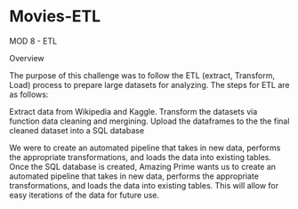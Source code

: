 # Movies-ETL
MOD 8 - ETL

Overview

The purpose of this challenge was to follow the ETL (extract, Transform, Load)  process to prepare large datasets for analyzing.
The steps for ETL are as follows:

Extract data from Wikipedia and Kaggle.
Transform the datasets via function data cleaning and mergining.
Upload the dataframes to the the final cleaned dataset into a SQL database

We were to create an automated pipeline that takes in new data, performs the appropriate transformations, and loads the data into existing tables. Once the SQL database is created, Amazing Prime wants us to create an automated pipeline that takes in new data, performs the appropriate transformations, and loads the data into existing tables. This will allow for easy iterations of the data for future use.
